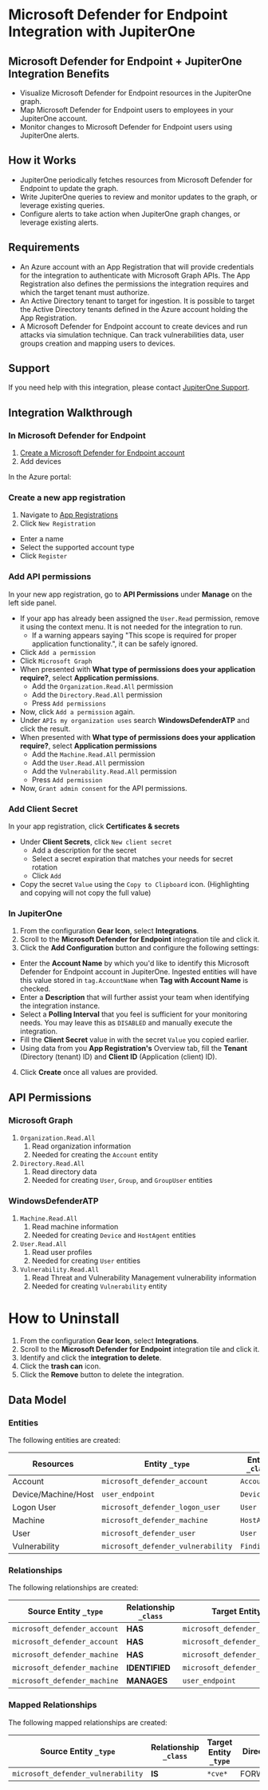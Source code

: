 # Microsoft Defender for Endpoint Integration with JupiterOne

## Microsoft Defender for Endpoint + JupiterOne Integration Benefits

- Visualize Microsoft Defender for Endpoint resources in the JupiterOne graph.
- Map Microsoft Defender for Endpoint users to employees in your JupiterOne
  account.
- Monitor changes to Microsoft Defender for Endpoint users using JupiterOne
  alerts.

## How it Works

- JupiterOne periodically fetches resources from Microsoft Defender for Endpoint
  to update the graph.
- Write JupiterOne queries to review and monitor updates to the graph, or
  leverage existing queries.
- Configure alerts to take action when JupiterOne graph changes, or leverage
  existing alerts.

## Requirements

- An Azure account with an App Registration that will provide credentials for
  the integration to authenticate with Microsoft Graph APIs. The App
  Registration also defines the permissions the integration requires and which
  the target tenant must authorize.
- An Active Directory tenant to target for ingestion. It is possible to target
  the Active Directory tenants defined in the Azure account holding the App
  Registration.
- A Microsoft Defender for Endpoint account to create devices and run attacks
  via simulation technique. Can track vulnerabilities data, user groups creation
  and mapping users to devices.

## Support

If you need help with this integration, please contact
[JupiterOne Support](https://support.jupiterone.io).

## Integration Walkthrough

### In Microsoft Defender for Endpoint

1. [Create a Microsoft Defender for Endpoint account](https://www.microsoft.com/en-us/security/business/threat-protection/endpoint-defender)
2. Add devices

In the Azure portal:

### Create a new app registration

1. Navigate to
   [App Registrations](https://portal.azure.com/#view/Microsoft_AAD_RegisteredApps/ApplicationsListBlade)
2. Click `New Registration`

- Enter a name
- Select the supported account type
- Click `Register`

### Add API permissions

In your new app registration, go to **API Permissions** under **Manage** on the
left side panel.

- If your app has already been assigned the `User.Read` permission, remove it
  using the context menu. It is not needed for the integration to run.
  - If a warning appears saying "This scope is required for proper application
    functionality.", it can be safely ignored.
- Click `Add a permission`
- Click `Microsoft Graph`
- When presented with **What type of permissions does your application
  require?**, select **Application permissions**.
  - Add the `Organization.Read.All` permission
  - Add the `Directory.Read.All` permission
  - Press `Add permissions`
- Now, click `Add a permission` again.
- Under `APIs my organization uses` search **WindowsDefenderATP** and click the
  result.
- When presented with **What type of permissions does your application
  require?**, select **Application permissions**
  - Add the `Machine.Read.All` permission
  - Add the `User.Read.All` permission
  - Add the `Vulnerability.Read.All` permission
  - Press `Add permission`
- Now, `Grant admin consent` for the API permissions.

### Add Client Secret

In your app registration, click **Certificates & secrets**

- Under **Client Secrets**, click `New client secret`
  - Add a description for the secret
  - Select a secret expiration that matches your needs for secret rotation
  - Click `Add`
- Copy the secret `Value` using the `Copy to Clipboard` icon. (Highlighting and
  copying will not copy the full value)

### In JupiterOne

1. From the configuration **Gear Icon**, select **Integrations**.
2. Scroll to the **Microsoft Defender for Endpoint** integration tile and click
   it.
3. Click the **Add Configuration** button and configure the following settings:

- Enter the **Account Name** by which you'd like to identify this Microsoft
  Defender for Endpoint account in JupiterOne. Ingested entities will have this
  value stored in `tag.AccountName` when **Tag with Account Name** is checked.
- Enter a **Description** that will further assist your team when identifying
  the integration instance.
- Select a **Polling Interval** that you feel is sufficient for your monitoring
  needs. You may leave this as `DISABLED` and manually execute the integration.
- Fill the **Client Secret** value in with the secret `Value` you copied
  earlier.
- Using data from you **App Registration's** Overview tab, fill the **Tenant**
  (Directory (tenant) ID) and **Client ID** (Application (client) ID).

4. Click **Create** once all values are provided.

## API Permissions

### Microsoft Graph

1. `Organization.Read.All`
   1. Read organization information
   2. Needed for creating the `Account` entity
2. `Directory.Read.All`
   1. Read directory data
   2. Needed for creating `User`, `Group`, and `GroupUser` entities

### WindowsDefenderATP

1. `Machine.Read.All`
   1. Read machine information
   2. Needed for creating `Device` and `HostAgent` entities
2. `User.Read.All`
   1. Read user profiles
   2. Needed for creating `User` entities
3. `Vulnerability.Read.All`
   1. Read Threat and Vulnerability Management vulnerability information
   2. Needed for creating `Vulnerability` entity

# How to Uninstall

1. From the configuration **Gear Icon**, select **Integrations**.
2. Scroll to the **Microsoft Defender for Endpoint** integration tile and click
   it.
3. Identify and click the **integration to delete**.
4. Click the **trash can** icon.
5. Click the **Remove** button to delete the integration.

<!-- {J1_DOCUMENTATION_MARKER_START} -->
<!--
********************************************************************************
NOTE: ALL OF THE FOLLOWING DOCUMENTATION IS GENERATED USING THE
"j1-integration document" COMMAND. DO NOT EDIT BY HAND! PLEASE SEE THE DEVELOPER
DOCUMENTATION FOR USAGE INFORMATION:

https://github.com/JupiterOne/sdk/blob/main/docs/integrations/development.md
********************************************************************************
-->

## Data Model

### Entities

The following entities are created:

| Resources           | Entity `_type`                     | Entity `_class` |
| ------------------- | ---------------------------------- | --------------- |
| Account             | `microsoft_defender_account`       | `Account`       |
| Device/Machine/Host | `user_endpoint`                    | `Device`        |
| Logon User          | `microsoft_defender_logon_user`    | `User`          |
| Machine             | `microsoft_defender_machine`       | `HostAgent`     |
| User                | `microsoft_defender_user`          | `User`          |
| Vulnerability       | `microsoft_defender_vulnerability` | `Finding`       |

### Relationships

The following relationships are created:

| Source Entity `_type`        | Relationship `_class` | Target Entity `_type`              |
| ---------------------------- | --------------------- | ---------------------------------- |
| `microsoft_defender_account` | **HAS**               | `microsoft_defender_machine`       |
| `microsoft_defender_account` | **HAS**               | `microsoft_defender_user`          |
| `microsoft_defender_machine` | **HAS**               | `microsoft_defender_logon_user`    |
| `microsoft_defender_machine` | **IDENTIFIED**        | `microsoft_defender_vulnerability` |
| `microsoft_defender_machine` | **MANAGES**           | `user_endpoint`                    |

### Mapped Relationships

The following mapped relationships are created:

| Source Entity `_type`              | Relationship `_class` | Target Entity `_type` | Direction |
| ---------------------------------- | --------------------- | --------------------- | --------- |
| `microsoft_defender_vulnerability` | **IS**                | `*cve*`               | FORWARD   |

<!--
********************************************************************************
END OF GENERATED DOCUMENTATION AFTER BELOW MARKER
********************************************************************************
-->
<!-- {J1_DOCUMENTATION_MARKER_END} -->
